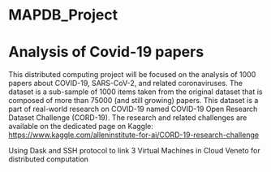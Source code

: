 # MAPDB_Project
# Analysis of Covid-19 papers

This distributed computing project will be focused on the analysis of 1000 papers about
COVID-19, SARS-CoV-2, and related coronaviruses. The dataset is a sub-sample of 1000
items taken from the original dataset that is composed of more than 75000 (and still
growing) papers. This dataset is a part of real-world research on COVID-19 named
COVID-19 Open Research Dataset Challenge (CORD-19). The research and related challenges are available on the dedicated page on Kaggle: https://www.kaggle.com/alleninstitute-for-ai/CORD-19-research-challenge

Using Dask and SSH protocol to link 3 Virtual Machines in Cloud Veneto for distributed computation
